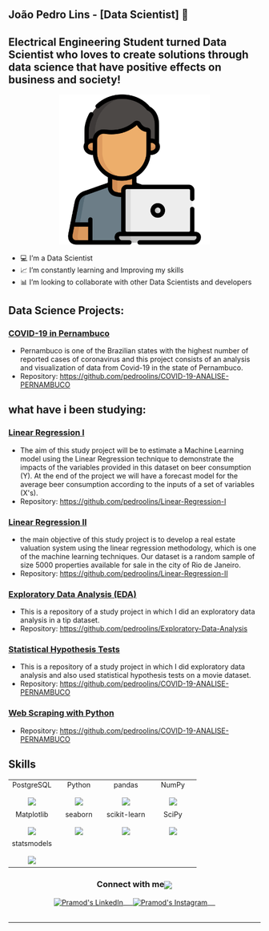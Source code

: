 ## João Pedro Lins - [Data Scientist] 👋

## Electrical Engineering Student turned Data Scientist who loves to create solutions through data science that have positive effects on business and society!

<p align='center'>
    <img height=300px src='https://github.com/pedroolins/pedroolins/blob/main/programador.png?raw=true'<
</p>

- 💻 I’m a Data Scientist
- 📈 I’m constantly learning and Improving my skills
- 📊 I’m looking to collaborate with other Data Scientists and developers 


## Data Science Projects:

### [COVID-19 in Pernambuco](https://github.com/pedroolins/COVID-19-ANALISE-PERNAMBUCO)
  * Pernambuco is one of the Brazilian states with the highest number of reported cases of coronavirus and this project consists of an analysis and visualization of data from Covid-19 in the state of Pernambuco.
  * Repository: https://github.com/pedroolins/COVID-19-ANALISE-PERNAMBUCO

## what have i been studying:

### [Linear Regression I](https://github.com/pedroolins/Linear-Regression-I)
  * The aim of this study project will be to estimate a Machine Learning model using the Linear Regression technique to demonstrate the impacts of the variables provided in this dataset on beer consumption (Y). At the end of the project we will have a forecast model for the average beer consumption according to the inputs of a set of variables (X's).
  * Repository: https://github.com/pedroolins/Linear-Regression-I

### [Linear Regression II](https://github.com/pedroolins/Linear-Regression-II)
  * the main objective of this study project is to develop a real estate valuation system using the linear regression methodology, which is one of the machine learning techniques. Our dataset is a random sample of size 5000 properties available for sale in the city of Rio de Janeiro.
  * Repository: https://github.com/pedroolins/Linear-Regression-II

### [Exploratory Data Analysis (EDA)](https://github.com/pedroolins/Exploratory-Data-Analysis)
  * This is a repository of a study project in which I did an exploratory data analysis in a tip dataset.
  * Repository: https://github.com/pedroolins/Exploratory-Data-Analysis

### [Statistical Hypothesis Tests](https://github.com/pedroolins/COVID-19-ANALISE-PERNAMBUCO)
  * This is a repository of a study project in which I did exploratory data analysis and also used statistical hypothesis tests on a movie dataset.
  * Repository: https://github.com/pedroolins/COVID-19-ANALISE-PERNAMBUCO

### [Web Scraping with Python](https://github.com/pedroolins/COVID-19-ANALISE-PERNAMBUCO)
  * Repository: https://github.com/pedroolins/COVID-19-ANALISE-PERNAMBUCO

## Skills

<table align="center">
  <tbody>
    <tr valign="top">
      <td width="25%" align="center">
        <span>PostgreSQL</span><br><br>
        <img height="64px" src="https://upload.wikimedia.org/wikipedia/commons/thumb/2/29/Postgresql_elephant.svg/1200px-Postgresql_elephant.svg.png">
      </td>
      <td width="25%" align="center">
        <span>Python</span><br><br>
        <img height="64px" src="https://cdn.svgporn.com/logos/python.svg">
      </td>
      <td width="25%" align="center">
        <span>pandas</span><br><br>
        <img height="64px" src="https://pandas.pydata.org/static/img/pandas.svg">
      </td>
      <td width="25%" align="center">
        <span>NumPy</span><br><br>
        <img height="64px" src="https://numpy.org/images/logos/numpy.svg">
      </td>
    </tr>
    <tr valign="top">
      <td width="25%" align="center">
        <span>Matplotlib</span><br><br>
        <img height="64px" src="https://matplotlib.org/_images/sphx_glr_logos2_001.png">
      </td>
      <td width="25%" align="center">
        <span>seaborn</span><br><br>
        <img height="64px" src="https://seaborn.pydata.org/_static/logo-wide-lightbg.svg">
      </td>
      <td width="25%" align="center">
        <span>scikit-learn</span><br><br>
        <img height="64px" src="https://scikit-learn.org/stable/_images/scikit-learn-logo-notext.png">
      </td>
      <td width="25%" align="center">
        <span>SciPy</span><br><br>
        <img height="64px" src="https://bids.berkeley.edu/sites/default/files/styles/450x254/public/projects/scipy_logo_450x254.png?itok=kcdZBxrP">
      </td>
    </tr>
    <tr valign="top">
      <td width="25%" align="center">
        <span>statsmodels</span><br><br>
        <img height="64px" src="https://www.statsmodels.org/stable/_images/statsmodels-logo-v2.svg">
      </td>
    </tr>
  </tbody>
</table>


<p align="center">

<div align="center">
  <h3 align="center">Connect with me<img align="center" src="https://github.com/rajput2107/rajput2107/blob/master/Assets/Handshake.gif" height="33px" /></h3> 
</div>
<p align="center">
 <a href="https://www.linkedin.com/in/joao-pedro-lins/" target="blank">
  <img align="center" alt="Pramod's LinkedIn" width="30px" src="https://www.vectorlogo.zone/logos/linkedin/linkedin-icon.svg" /> &nbsp; &nbsp;
 </a>
 <a href="https://www.instagram.com/pedroo_lins/" target="blank">
  <img align="center" alt="Pramod's Instagram" width="30px" src="https://www.vectorlogo.zone/logos/instagram/instagram-icon.svg" /> &nbsp; &nbsp;
 </a>
  <br/>
  <br/>

---
